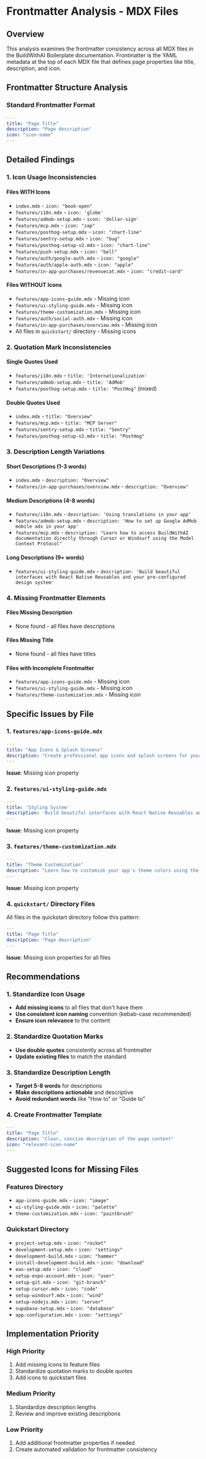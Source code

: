 # Frontmatter Analysis - MDX Files

## Overview

This analysis examines the frontmatter consistency across all MDX files in the BuildWithAI Boilerplate documentation. Frontmatter is the YAML metadata at the top of each MDX file that defines page properties like title, description, and icon.

## Frontmatter Structure Analysis

### Standard Frontmatter Format
```yaml
---
title: "Page Title"
description: "Page description"
icon: "icon-name"
---
```

## Detailed Findings

### 1. Icon Usage Inconsistencies

#### Files WITH Icons
- `index.mdx` - `icon: "book-open"`
- `features/i18n.mdx` - `icon: 'globe'`
- `features/admob-setup.mdx` - `icon: 'dollar-sign'`
- `features/mcp.mdx` - `icon: "zap"`
- `features/posthog-setup.mdx` - `icon: "chart-line"`
- `features/sentry-setup.mdx` - `icon: "bug"`
- `features/posthog-setup-v2.mdx` - `icon: "chart-line"`
- `features/push-setup.mdx` - `icon: "bell"`
- `features/auth/google-auth.mdx` - `icon: "google"`
- `features/auth/apple-auth.mdx` - `icon: "apple"`
- `features/in-app-purchases/revenuecat.mdx` - `icon: "credit-card"`

#### Files WITHOUT Icons
- `features/app-icons-guide.mdx` - Missing icon
- `features/ui-styling-guide.mdx` - Missing icon
- `features/theme-customization.mdx` - Missing icon
- `features/auth/social-auth.mdx` - Missing icon
- `features/in-app-purchases/overview.mdx` - Missing icon
- All files in `quickstart/` directory - Missing icons

### 2. Quotation Mark Inconsistencies

#### Single Quotes Used
- `features/i18n.mdx` - `title: 'Internationalization'`
- `features/admob-setup.mdx` - `title: 'AdMob'`
- `features/posthog-setup.mdx` - `title: "PostHog"` (mixed)

#### Double Quotes Used
- `index.mdx` - `title: "Overview"`
- `features/mcp.mdx` - `title: "MCP Server"`
- `features/sentry-setup.mdx` - `title: "Sentry"`
- `features/posthog-setup-v2.mdx` - `title: "PostHog"`

### 3. Description Length Variations

#### Short Descriptions (1-3 words)
- `index.mdx` - `description: "Overview"`
- `features/in-app-purchases/overview.mdx` - `description: "Overview"`

#### Medium Descriptions (4-8 words)
- `features/i18n.mdx` - `description: 'Using translations in your app'`
- `features/admob-setup.mdx` - `description: 'How to set up Google AdMob mobile ads in your app'`
- `features/mcp.mdx` - `description: "Learn how to access BuildWithAI documentation directly through Cursor or Windsurf using the Model Context Protocol"`

#### Long Descriptions (9+ words)
- `features/ui-styling-guide.mdx` - `description: 'Build beautiful interfaces with React Native Reusables and your pre-configured design system'`

### 4. Missing Frontmatter Elements

#### Files Missing Description
- None found - all files have descriptions

#### Files Missing Title
- None found - all files have titles

#### Files with Incomplete Frontmatter
- `features/app-icons-guide.mdx` - Missing icon
- `features/ui-styling-guide.mdx` - Missing icon
- `features/theme-customization.mdx` - Missing icon

## Specific Issues by File

### 1. `features/app-icons-guide.mdx`
```yaml
---
title: "App Icons & Splash Screens"
description: "Create professional app icons and splash screens for your mobile app"
---
```
**Issue**: Missing icon property

### 2. `features/ui-styling-guide.mdx`
```yaml
---
title: 'Styling System'
description: 'Build beautiful interfaces with React Native Reusables and your pre-configured design system'
---
```
**Issue**: Missing icon property

### 3. `features/theme-customization.mdx`
```yaml
---
title: "Theme Customization"
description: "Learn how to customize your app's theme colors using the Tweakcn visual editor"
---
```
**Issue**: Missing icon property

### 4. `quickstart/` Directory Files
All files in the quickstart directory follow this pattern:
```yaml
---
title: "Page Title"
description: "Page description"
---
```
**Issue**: Missing icon properties for all files

## Recommendations

### 1. Standardize Icon Usage
- **Add missing icons** to all files that don't have them
- **Use consistent icon naming** convention (kebab-case recommended)
- **Ensure icon relevance** to the content

### 2. Standardize Quotation Marks
- **Use double quotes** consistently across all frontmatter
- **Update existing files** to match the standard

### 3. Standardize Description Length
- **Target 5-8 words** for descriptions
- **Make descriptions actionable** and descriptive
- **Avoid redundant words** like "How to" or "Guide to"

### 4. Create Frontmatter Template
```yaml
---
title: "Page Title"
description: "Clear, concise description of the page content"
icon: "relevant-icon-name"
---
```

## Suggested Icons for Missing Files

### Features Directory
- `app-icons-guide.mdx` - `icon: "image"`
- `ui-styling-guide.mdx` - `icon: "palette"`
- `theme-customization.mdx` - `icon: "paintbrush"`

### Quickstart Directory
- `project-setup.mdx` - `icon: "rocket"`
- `development-setup.mdx` - `icon: "settings"`
- `development-build.mdx` - `icon: "hammer"`
- `install-development-build.mdx` - `icon: "download"`
- `eas-setup.mdx` - `icon: "cloud"`
- `setup-expo-account.mdx` - `icon: "user"`
- `setup-git.mdx` - `icon: "git-branch"`
- `setup-cursor.mdx` - `icon: "code"`
- `setup-windsurf.mdx` - `icon: "wind"`
- `setup-nodejs.mdx` - `icon: "server"`
- `supabase-setup.mdx` - `icon: "database"`
- `app-configuration.mdx` - `icon: "settings"`

## Implementation Priority

### High Priority
1. Add missing icons to feature files
2. Standardize quotation marks to double quotes
3. Add icons to quickstart files

### Medium Priority
1. Standardize description lengths
2. Review and improve existing descriptions

### Low Priority
1. Add additional frontmatter properties if needed
2. Create automated validation for frontmatter consistency


